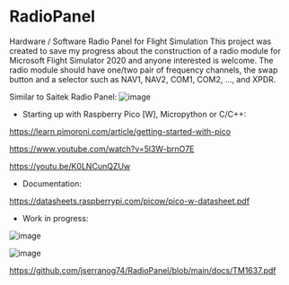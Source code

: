 # RadioPanel

Hardware / Software Radio Panel for Flight Simulation
This project was created to save my progress about the construction of a radio module for Microsoft Flight Simulator 2020 and anyone interested is welcome. 
The radio module should have one/two pair of frequency channels, the swap button and a selector such as NAV1, NAV2, COM1, COM2, ..., and XPDR.

Similar to Saitek Radio Panel:
![image](https://user-images.githubusercontent.com/69823432/217115577-0242d6c0-e72d-4924-8ed6-9a1e6c0883b8.png)


* Starting up with Raspberry Pico [W], Micropython or C/C++:

https://learn.pimoroni.com/article/getting-started-with-pico

https://www.youtube.com/watch?v=5l3W-brnO7E

https://youtu.be/K0LNCunQZUw

* Documentation:

https://datasheets.raspberrypi.com/picow/pico-w-datasheet.pdf

* Work in progress:

![image](https://user-images.githubusercontent.com/69823432/216832567-97669250-eff2-4193-9b6c-9eaf749dbc31.png)

![image](https://user-images.githubusercontent.com/69823432/216832738-495a19f0-c244-4e3f-ae5f-74d663e1e25a.png)

https://github.com/jserranog74/RadioPanel/blob/main/docs/TM1637.pdf
